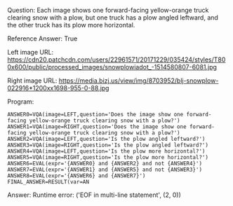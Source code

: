 Question: Each image shows one forward-facing yellow-orange truck clearing snow with a plow, but one truck has a plow angled leftward, and the other truck has its plow more horizontal.

Reference Answer: True

Left image URL: https://cdn20.patchcdn.com/users/22961571/20171229/035424/styles/T800x600/public/processed_images/snowplowiadot_-1514580807-6081.jpg

Right image URL: https://media.bizj.us/view/img/8703952/blj-snowplow-022916*1200xx1698-955-0-88.jpg

Program:

```
ANSWER0=VQA(image=LEFT,question='Does the image show one forward-facing yellow-orange truck clearing snow with a plow?')
ANSWER1=VQA(image=RIGHT,question='Does the image show one forward-facing yellow-orange truck clearing snow with a plow?')
ANSWER2=VQA(image=LEFT,question='Is the plow angled leftward?')
ANSWER3=VQA(image=RIGHT,question='Is the plow angled leftward?')
ANSWER4=VQA(image=LEFT,question='Is the plow more horizontal?')
ANSWER5=VQA(image=RIGHT,question='Is the plow more horizontal?')
ANSWER6=EVAL(expr='{ANSWER0} and {ANSWER2} and not {ANSWER4}')
ANSWER7=EVAL(expr='{ANSWER1} and {ANSWER5} and not {ANSWER3}')
ANSWER8=EVAL(expr='{ANSWER6} and {ANSWER7}')
FINAL_ANSWER=RESULT(var=AN
```
Answer: Runtime error: ('EOF in multi-line statement', (2, 0))

